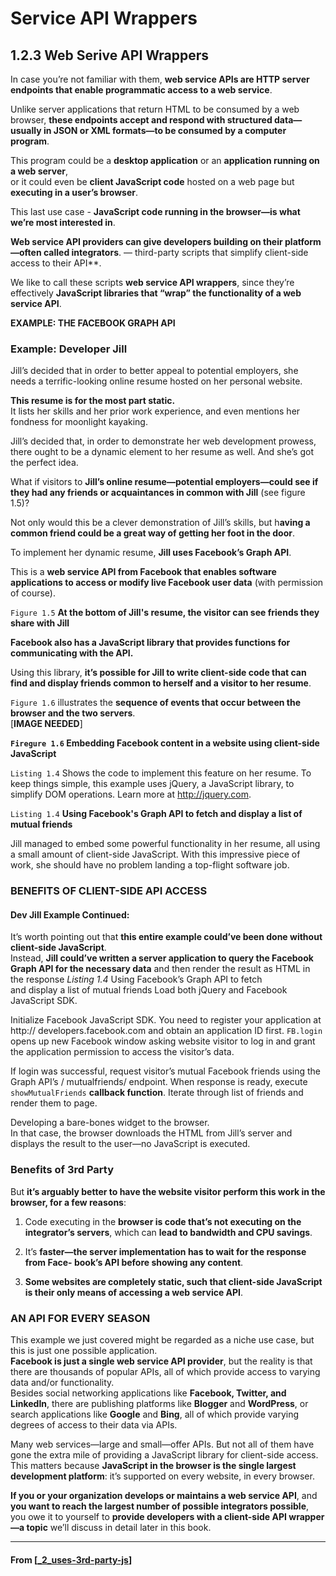 # Service API Wrappers

## **1.2.3 Web Serive API Wrappers**

In case you’re not familiar with them, **web service APIs are HTTP server endpoints that enable programmatic access to a web service**.

Unlike server applications that return HTML to be consumed by a web browser, **these endpoints accept and respond with structured data—usually in JSON or XML formats—to be consumed by a computer program**.

This program could be a **desktop application** or an **application running on a web server**,  
or it could even be **client JavaScript code** hosted on a web page but **executing in a user’s browser**.

This last use case - **JavaScript code running in the browser—is what we’re most interested in**.

**Web service API providers can give developers building on their platform—often called integrators**.
— third-party scripts that simplify client-side access to their API\*\*.

We like to call these scripts **web service API wrappers**, since they’re effectively **JavaScript libraries that “wrap” the functionality of a web service API**.

**EXAMPLE: THE FACEBOOK GRAPH API**

### **Example: Developer Jill**

Jill’s decided that in order to better appeal to potential employers, she needs a terrific-looking online resume hosted on her personal website.

**This resume is for the most part static.**  
It lists her skills and her prior work experience, and even mentions her fondness for moonlight kayaking.

Jill’s decided that, in order to demonstrate her web development prowess, there ought to be a dynamic element to her resume as well. And she’s got the perfect idea.

What if visitors to **Jill’s online resume—potential employers—could see if they had any friends or acquaintances in common with Jill** (see figure 1.5)?

Not only would this be a clever demonstration of Jill’s skills, but h**aving a common friend could be a great way of getting her foot in the door**.

To implement her dynamic resume, **Jill uses Facebook’s Graph API**.

This is a **web service API from Facebook that enables software applications to access or modify live Facebook user data** (with permission of course).

`Figure 1.5` **At the bottom of Jill's resume, the visitor can see friends they share with Jill**

**Facebook also has a JavaScript library that provides functions for communicating with the API.**

Using this library, **it’s possible for Jill to write client-side code that can find and display friends common to herself and a visitor to her resume**.

`Figure 1.6` illustrates the **sequence of events that occur between the browser and the two servers**.  
[**IMAGE NEEDED**]

**`Firegure 1.6` Embedding Facebook content in a website using client-side JavaScript**

`Listing 1.4` Shows the code to implement this feature on her resume. To keep things simple, this example uses jQuery, a JavaScript library, to simplify DOM operations. Learn more at http://jquery.com.

`Listing 1.4` **Using Facebook's Graph API to fetch and display a list of mutual friends**

Jill managed to embed some powerful functionality in her resume, all using a small amount of client-side JavaScript. With this impressive piece of work, she should have no problem landing a top-flight software job.

### **BENEFITS OF CLIENT-SIDE API ACCESS**

#### Dev Jill Example Continued:

It’s worth pointing out that **this entire example could’ve been done without client-side JavaScript**.  
Instead,
**Jill could’ve written a server application to query the Facebook Graph API for the necessary data**
and then render the result as HTML in the response _Listing 1.4_ Using Facebook’s Graph API to fetch  
and display a list of mutual friends Load both jQuery and Facebook JavaScript SDK.

Initialize Facebook JavaScript SDK. You need to register your application at http:// developers.facebook.com and obtain an application ID first. `FB.login` opens up new Facebook window asking website visitor to log in and grant the application permission to access the visitor’s data.

If login was successful, request visitor’s mutual Facebook friends using the Graph API’s / mutualfriends/ endpoint. When response is ready, execute `showMutualFriends` **callback function**.
Iterate through list of friends and render them to page.

Developing a bare-bones widget to the browser.  
In that case, the browser downloads the HTML from Jill’s server and displays the result to the user—no JavaScript is executed.

### **Benefits of 3rd Party**

But **it’s arguably better to have the website visitor perform this work in the browser, for a few reasons**:

1. Code executing in the **browser is code that’s not executing on the integrator’s servers**, which can **lead to bandwidth and CPU savings**.

2. It’s **faster—the server implementation has to wait for the response from Face- book’s API before showing any content**.

3. **Some websites are completely static, such that client-side JavaScript is their only means of accessing a web service API**.

### **AN API FOR EVERY SEASON**

This example we just covered might be regarded as a niche use case, but this is just one possible application.  
**Facebook is just a single web service API provider**, but the reality is that there are thousands of popular APIs, all of which provide access to varying data and/or functionality.  
Besides social networking applications like **Facebook, Twitter, and LinkedIn**, there are publishing platforms like **Blogger** and **WordPress**, or search applications like **Google** and **Bing**, all of which provide varying degrees of access to their data via APIs.

Many web services—large and small—offer APIs. But not all of them have gone the extra mile of providing a JavaScript library for client-side access. This matters because **JavaScript in the browser is the single largest development platform**: it’s supported on every website, in every browser.

**If you or your organization develops or maintains a web service API**, and **you want to reach the largest number of possible integrators possible**, you owe it to yourself to **provide developers with a client-side API wrapper—a topic** we’ll discuss in detail later in this book.

---

#### From [[_2_uses-3rd-party-js]]

[//begin]: # "Autogenerated link references for markdown compatibility"
[_2_uses-3rd-party-js]: _2_uses-3rd-party-js "Uses of 3rd Party"
[//end]: # "Autogenerated link references"

